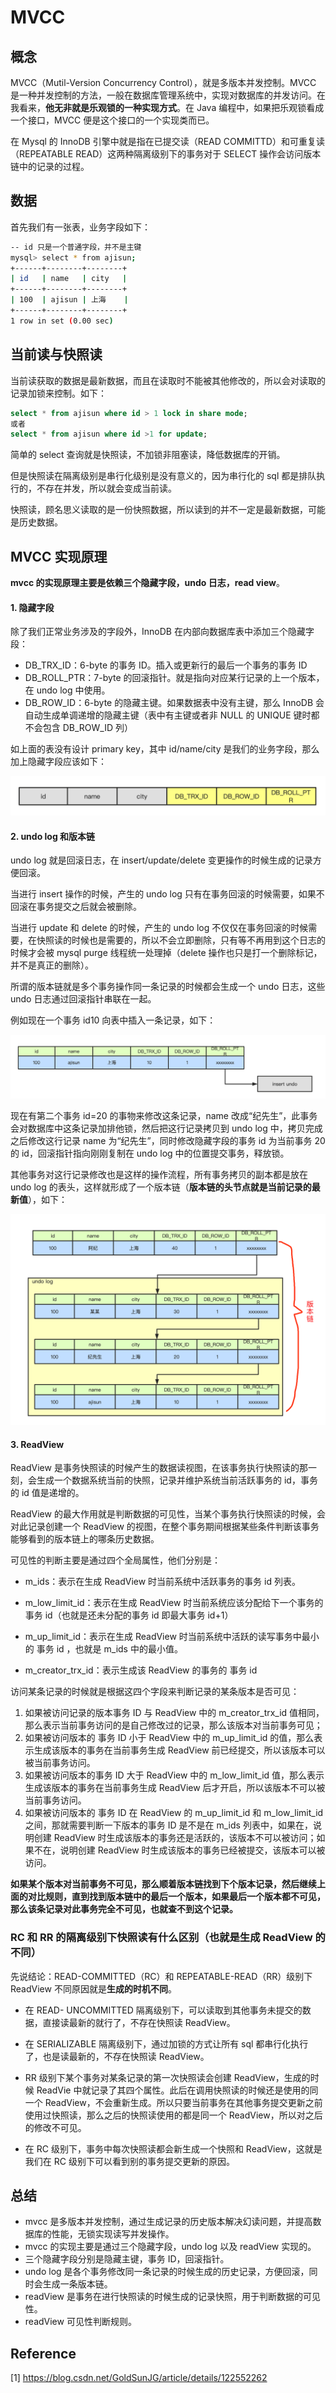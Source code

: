 # MVCC

## 概念

MVCC（Mutil-Version Concurrency Control），就是多版本并发控制。MVCC 是一种并发控制的方法，一般在数据库管理系统中，实现对数据库的并发访问。在我看来，**他无非就是乐观锁的一种实现方式**。在 Java 编程中，如果把乐观锁看成一个接口，MVCC 便是这个接口的一个实现类而已。

在 Mysql 的 InnoDB 引擎中就是指在已提交读（READ COMMITTD）和可重复读（REPEATABLE READ）这两种隔离级别下的事务对于 SELECT 操作会访问版本链中的记录的过程。

## 数据

首先我们有一张表，业务字段如下：

```bash
-- id 只是一个普通字段，并不是主键
mysql> select * from ajisun;
+------+--------+--------+
| id   | name   | city   |
+------+--------+--------+
| 100  | ajisun | 上海    |
+------+--------+--------+
1 row in set (0.00 sec)
```

## 当前读与快照读

当前读获取的数据是最新数据，而且在读取时不能被其他修改的，所以会对读取的记录加锁来控制。如下：

```sql
select * from ajisun where id > 1 lock in share mode;
或者
select * from ajisun where id >1 for update;
```

简单的 select 查询就是快照读，不加锁非阻塞读，降低数据库的开销。

但是快照读在隔离级别是串行化级别是没有意义的，因为串行化的 sql 都是排队执行的，不存在并发，所以就会变成当前读。

快照读，顾名思义读取的是一份快照数据，所以读到的并不一定是最新数据，可能是历史数据。

## MVCC 实现原理

**mvcc 的实现原理主要是依赖三个隐藏字段，undo 日志，read view**。

#### 1. 隐藏字段

除了我们正常业务涉及的字段外，InnoDB 在内部向数据库表中添加三个隐藏字段：

- DB_TRX_ID：6-byte 的事务 ID。插入或更新行的最后一个事务的事务 ID
- DB_ROLL_PTR：7-byte 的回滚指针。就是指向对应某行记录的上一个版本，在 undo log 中使用。
- DB_ROW_ID：6-byte 的隐藏主键。如果数据表中没有主键，那么 InnoDB 会自动生成单调递增的隐藏主键（表中有主键或者非 NULL 的 UNIQUE 键时都不会包含 DB_ROW_ID 列）

 如上面的表没有设计 primary key，其中 id/name/city 是我们的业务字段，那么加上隐藏字段应该如下：

![img](image/v2-544d47d702b3e083796b92b87c045674_b.png)

#### 2. undo log 和版本链

undo log 就是回滚日志，在 insert/update/delete 变更操作的时候生成的记录方便回滚。

当进行 insert 操作的时候，产生的 undo log 只有在事务回滚的时候需要，如果不回滚在事务提交之后就会被删除。

当进行 update 和 delete 的时候，产生的 undo log 不仅仅在事务回滚的时候需要，在快照读的时候也是需要的，所以不会立即删除，只有等不再用到这个日志的时候才会被 mysql purge 线程统一处理掉（delete 操作也只是打一个删除标记，并不是真正的删除）。

所谓的版本链就是多个事务操作同一条记录的时候都会生成一个 undo 日志，这些 undo 日志通过回滚指针串联在一起。

例如现在一个事务 id10 向表中插入一条记录，如下：

![img](image/530fe5e976320c54f84b4a56d54b6802.png)

现在有第二个事务 id=20 的事物来修改这条记录，name 改成“纪先生”，此事务会对数据库中这条记录加排他锁，然后把这行记录拷贝到 undo log 中，拷贝完成之后修改这行记录 name 为“纪先生”，同时修改隐藏字段的事务 id 为当前事务 20 的 id，回滚指针指向刚刚复制在 undo log 中的位置提交事务，释放锁。

其他事务对这行记录修改也是这样的操作流程，所有事务拷贝的副本都是放在 undo log 的表头，这样就形成了一个版本链（**版本链的头节点就是当前记录的最新值**），如下：

![img](image/2e719411f7a48b23e49b1cb3a703d15c.png)

#### 3. **ReadView**

ReadView 是事务快照读的时候产生的数据读视图，在该事务执行快照读的那一刻，会生成一个数据系统当前的快照，记录并维护系统当前活跃事务的 id，事务的 id 值是递增的。

ReadView 的最大作用就是判断数据的可见性，当某个事务执行快照读的时候，会对此记录创建一个 ReadView 的视图，在整个事务期间根据某些条件判断该事务能够看到的版本链上的哪条历史数据。

可见性的判断主要是通过四个全局属性，他们分别是：

- m_ids：表示在生成 ReadView 时当前系统中活跃事务的事务 id 列表。

- m_low_limit_id：表示在生成 ReadView 时当前系统应该分配给下一个事务的事务 id（也就是还未分配的事务 id 即最大事务 id+1）
- m_up_limit_id：表示在生成 ReadView 时当前系统中活跃的读写事务中最小的 事务 id ，也就是 m_ids 中的最小值。
- m_creator_trx_id：表示生成该 ReadView 的事务的 事务 id

访问某条记录的时候就是根据这四个字段来判断记录的某条版本是否可见：

1. 如果被访问记录的版本事务 ID 与 ReadView 中的 m_creator_trx_id 值相同，那么表示当前事务访问的是自己修改过的记录，那么该版本对当前事务可见；
2. 如果被访问版本的 事务 ID 小于 ReadView 中的 m_up_limit_id 的值，那么表示生成该版本的事务在当前事务生成 ReadView 前已经提交，所以该版本可以被当前事务访问。
3. 如果被访问版本的事务 ID 大于 ReadView 中的 m_low_limit_id 值，那么表示生成该版本的事务在当前事务生成 ReadView 后才开启，所以该版本不可以被当前事务访问。
4. 如果被访问版本的 事务 ID 在 ReadView 的 m_up_limit_id 和 m_low_limit_id 之间，那就需要判断一下版本的事务 ID 是不是在 m_ids 列表中，如果在，说明创建 ReadView 时生成该版本的事务还是活跃的，该版本不可以被访问；如果不在，说明创建 ReadView 时生成该版本的事务已经被提交，该版本可以被访问。

**如果某个版本对当前事务不可见，那么顺着版本链找到下个版本记录，然后继续上面的对比规则，直到找到版本链中的最后一个版本，如果最后一个版本都不可见，那么该条记录对此事务完全不可见，也就查不到这个记录。**

### **RC 和 RR 的隔离级别下快照读有什么区别（也就是生成 ReadView 的不同）**

先说结论：READ-COMMITTED（RC）和 REPEATABLE-READ（RR）级别下 ReadView 不同原因就是**生成的时机不同**。

- 在 READ- UNCOMMITTED 隔离级别下，可以读取到其他事务未提交的数据，直接读最新的就行了，不存在快照读 ReadView。

- 在 SERIALIZABLE 隔离级别下，通过加锁的方式让所有 sql 都串行化执行了，也是读最新的，不存在快照读 ReadView。
- RR 级别下某个事务对某条记录的第一次快照读会创建 ReadView，生成的时候 ReadVie 中就记录了其四个属性。此后在调用快照读的时候还是使用的同一个 ReadView，不会重新生成。所以只要当前事务在其他事务提交更新之前使用过快照读，那么之后的快照读使用的都是同一个 ReadView，所以对之后的修改不可见。
- 在 RC 级别下，事务中每次快照读都会新生成一个快照和 ReadView，这就是我们在 RC 级别下可以看到别的事务提交更新的原因。

## 总结

- mvcc 是多版本并发控制，通过生成记录的历史版本解决幻读问题，并提高数据库的性能，无锁实现读写并发操作。
- mvcc 的实现主要是通过三个隐藏字段，undo log 以及 readView 实现的。
- 三个隐藏字段分别是隐藏主键，事务 ID，回滚指针。
- undo log 是各个事务修改同一条记录的时候生成的历史记录，方便回滚，同时会生成一条版本链。
- readView 是事务在进行快照读的时候生成的记录快照，用于判断数据的可见性。
- readView 可见性判断规则。

## Reference

[1] <https://blog.csdn.net/GoldSunJG/article/details/122552262>
